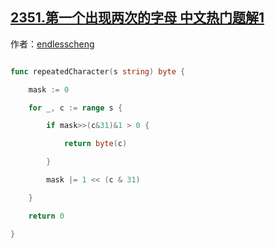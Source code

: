 ## [2351.第一个出现两次的字母 中文热门题解1](https://leetcode.cn/problems/first-letter-to-appear-twice/solutions/100000/wei-yun-suan-zuo-fa-by-endlesscheng-bwkn)

作者：[endlesscheng](https://leetcode.cn/u/endlesscheng)

```go
func repeatedCharacter(s string) byte {
	mask := 0
	for _, c := range s {
		if mask>>(c&31)&1 > 0 {
			return byte(c)
		}
		mask |= 1 << (c & 31)
	}
	return 0
}
```